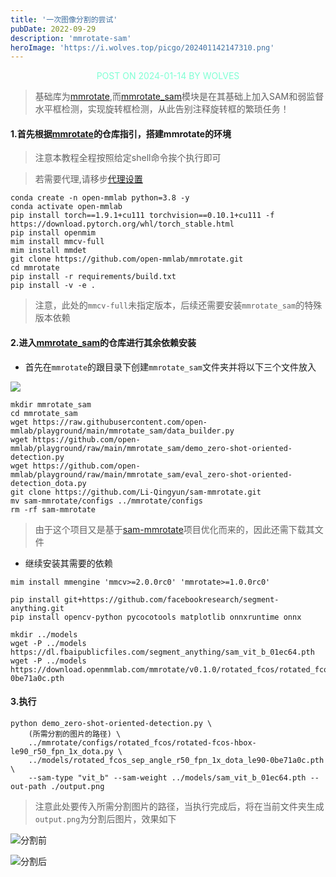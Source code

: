 ```yaml
---
title: '一次图像分割的尝试'
pubDate: 2022-09-29
description: 'mmrotate-sam'
heroImage: 'https://i.wolves.top/picgo/202401142147310.png'
---
```


<p style="color: aquamarine;text-align: center">POST ON 2024-01-14 BY WOLVES</p>

> 基础库为[mmrotate](https://github.com/open-mmlab/mmrotate.git),而[mmrotate_sam](https://github.com/open-mmlab/playground/tree/main/mmrotate_sam)模块是在其基础上加入SAM和弱监督水平框检测，实现旋转框检测，从此告别注释旋转框的繁琐任务！

#### 1.首先根据[mmrotate](https://github.com/open-mmlab/mmrotate.git)的仓库指引，搭建mmrotate的环境

> 注意本教程全程按照给定shell命令挨个执行即可

> 若需要代理,请移步<a href="../allproxy" target="_blank">代理设置</a>

```shell
conda create -n open-mmlab python=3.8 -y
conda activate open-mmlab
pip install torch==1.9.1+cu111 torchvision==0.10.1+cu111 -f https://download.pytorch.org/whl/torch_stable.html
pip install openmim
mim install mmcv-full
mim install mmdet
git clone https://github.com/open-mmlab/mmrotate.git
cd mmrotate
pip install -r requirements/build.txt
pip install -v -e .
```
> 注意，此处的`mmcv-full`未指定版本，后续还需要安装`mmrotate_sam`的特殊版本依赖

#### 2.进入[mmrotate_sam](https://github.com/open-mmlab/playground/tree/main/mmrotate_sam)的仓库进行其余依赖安装

- 首先在`mmrotate`的跟目录下创建`mmrotate_sam`文件夹并将以下三个文件放入

![](https://i.wolves.top/picgo/202401142154222.png)

```shell
mkdir mmrotate_sam
cd mmrotate_sam
wget https://raw.githubusercontent.com/open-mmlab/playground/main/mmrotate_sam/data_builder.py
wget https://github.com/open-mmlab/playground/raw/main/mmrotate_sam/demo_zero-shot-oriented-detection.py
wget https://github.com/open-mmlab/playground/raw/main/mmrotate_sam/eval_zero-shot-oriented-detection_dota.py
git clone https://github.com/Li-Qingyun/sam-mmrotate.git
mv sam-mmrotate/configs ../mmrotate/configs
rm -rf sam-mmrotate
```

> 由于这个项目又是基于[sam-mmrotate](https://github.com/Li-Qingyun/sam-mmrotate.git)项目优化而来的，因此还需下载其文件

- 继续安装其需要的依赖

```shell
mim install mmengine 'mmcv>=2.0.0rc0' 'mmrotate>=1.0.0rc0'

pip install git+https://github.com/facebookresearch/segment-anything.git
pip install opencv-python pycocotools matplotlib onnxruntime onnx

mkdir ../models
wget -P ../models https://dl.fbaipublicfiles.com/segment_anything/sam_vit_b_01ec64.pth
wget -P ../models https://download.openmmlab.com/mmrotate/v0.1.0/rotated_fcos/rotated_fcos_sep_angle_r50_fpn_1x_dota_le90/rotated_fcos_sep_angle_r50_fpn_1x_dota_le90-0be71a0c.pth
```

#### 3.执行

```shell
python demo_zero-shot-oriented-detection.py \
    (所需分割的图片的路径) \
    ../mmrotate/configs/rotated_fcos/rotated-fcos-hbox-le90_r50_fpn_1x_dota.py \
    ../models/rotated_fcos_sep_angle_r50_fpn_1x_dota_le90-0be71a0c.pth \
    --sam-type "vit_b" --sam-weight ../models/sam_vit_b_01ec64.pth --out-path ./output.png
```

> 注意此处要传入所需分割图片的路径，当执行完成后，将在当前文件夹生成`output.png`为分割后图片，效果如下

![分割前](https://i.wolves.top/picgo/202401142209335.png)

![分割后](https://i.wolves.top/picgo/202401142209222.png)